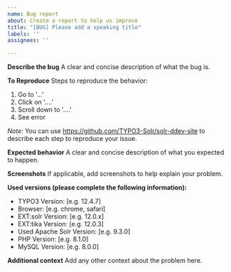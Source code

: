 ```yaml
---
name: Bug report
about: Create a report to help us improve
title: "[BUG] Please add a speaking title"
labels: ''
assignees: ''

---
```


**Describe the bug**
A clear and concise description of what the bug is.

**To Reproduce**
Steps to reproduce the behavior:
1. Go to '...'
2. Click on '....'
3. Scroll down to '....'
4. See error

_Note:_
You can use https://github.com/TYPO3-Solr/solr-ddev-site
to describe each step to reproduce your issue.

**Expected behavior**
A clear and concise description of what you expected to happen.

**Screenshots**
If applicable, add screenshots to help explain your problem.

**Used versions (please complete the following information):**
 - TYPO3 Version: [e.g. 12.4.7]
 - Browser: [e.g. chrome, safari]
 - EXT:solr Version: [e.g. 12.0.x]
 - EXT:tika Version: [e.g. 12.0.3]
 - Used Apache Solr Version: [e.g. 9.3.0]
 - PHP Version: [e.g. 8.1.0]
 - MySQL Version: [e.g. 8.0.0]

**Additional context**
Add any other context about the problem here.
